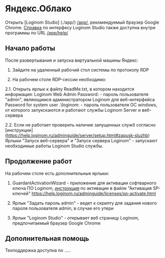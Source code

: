 # Яндекс.Облако


Открыть [Loginom Studio] (./app/) [<HOST-IP>/app/](./app/), рекомендуемый браузер Google Сhrome.
[Справка](https://help.loginom.ru/) по интерфесу Loginom Studio также доступна внутри программы по URL [<HOST-IP>/app/help/](./app/help/)


## Начало работы

После развертывания и запуска виртуальной машины Яндекс:

1. Зайдите на удаленный рабочий стол системы по протоколу RDP

2. На рабочем столе RDP-сессии необходимо:

2.1. Открыть ярлык к файлу ReadMe.txt, в котором находится информация:
		Loginom Web Admin Password: - пароль пользователя "admin", являющимся администратором Loginom для веб-интерфейса
		Password for system user .\loginom: - пароль пользователя ОС windows, от которого запукскаются и работают службы Loginom Server и веб-сервера

	
2.2. Если не работает проверить наличие запущенных служб согласно [инструкции] (https://help.loginom.ru/adminguide/server/setup.html#zapusk-sluzhb)
	Ярлыки "Запуск веб-сервера" и "Запуск сервера Loginom" - запускают необходимые работы Loginom Studio службы.
	
	
	

## Продолжение работ

На рабочем столе есть дополнительные ярлыки:
	
1.	GuardantActivationWizard - приложение для активации софтварного ключа ПО Loginom, [инструкция](	https://help.loginom.ru/adminguide/licenses/sp-activate.html) по активации в файле "Активация SP-ключей"
	https://help.loginom.ru/adminguide/licenses/sp-activate.html

2.	Ярлык "Задать пароль admin" - ведет к скрипту для задания нового пароля пользователя admin, в случае его утери

3.	Ярлык "Loginom Studio" - открывает веб страницу Loginom, предпочитаемый браузер Google Сhrome
	
	
## Дополнительная помощь

Техподдержка доступна по .....
	